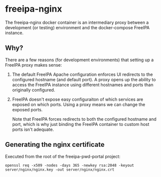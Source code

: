 # freeipa-nginx

The freeipa-nginx docker container is an intermediary proxy
between a development (or testing) environment and the docker-compose 
FreeIPA instance.

## Why?

There are a few reasons (for development environments) that setting
up a FreeIPA proxy makes sense:

1. The default FreeIPA Apache configuration enforces UI redirects to
   the configured hostname (and default port). A proxy opens up the 
   ability to access the FreeIPA instance using different hostnames
   and ports than originally configured.
2. FreeIPA doesn't expose easy configuraiton of which services are
   exposed on which ports. Using a proxy means we can change the 
   exposed ports.

   Note that FreeIPA forces redirects to both the configured hostname
   and port, which is why just binding the FreeIPA container to custom
   host ports isn't adequate.

## Generating the nginx certificate

Executed from the root of the freeipa-pwd-portal project:

```
openssl req -x509 -nodes -days 365 -newkey rsa:2048 -keyout server/nginx/nginx.key -out server/nginx/nginx.crt
```

